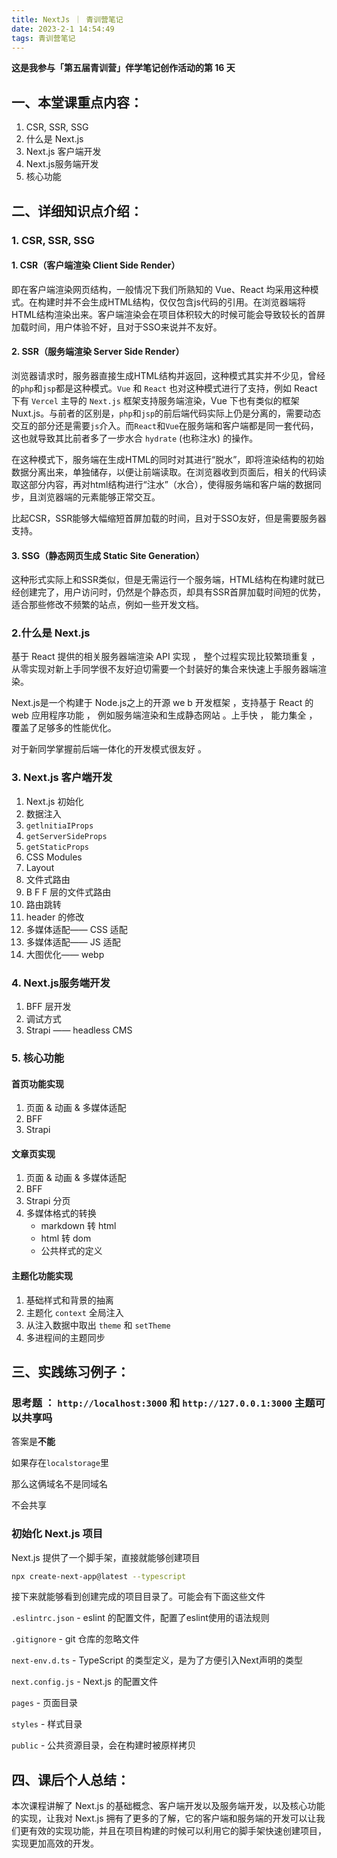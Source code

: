 ```yaml
---
title: NextJs ｜ 青训营笔记
date: 2023-2-1 14:54:49
tags: 青训营笔记
---
```


**这是我参与「第五届青训营」伴学笔记创作活动的第 16 天**

## 一、本堂课重点内容：

1. CSR, SSR, SSG
2. 什么是 Next.js
3. Next.js 客户端开发
4. Next.js服务端开发
5. 核心功能

## 二、详细知识点介绍：

### 1. CSR, SSR, SSG

#### 1. CSR（客户端渲染 Client Side Render）

即在客户端渲染网页结构，一般情况下我们所熟知的 Vue、React 均采用这种模式。在构建时并不会生成HTML结构，仅仅包含js代码的引用。在浏览器端将HTML结构渲染出来。客户端渲染会在项目体积较大的时候可能会导致较长的首屏加载时间，用户体验不好，且对于SSO来说并不友好。

#### 2. SSR（服务端渲染 Server Side Render）

浏览器请求时，服务器直接生成HTML结构并返回，这种模式其实并不少见，曾经的`php`和`jsp`都是这种模式。`Vue` 和 `React` 也对这种模式进行了支持，例如 React 下有 `Vercel` 主导的 `Next.js` 框架支持服务端渲染，Vue 下也有类似的框架 Nuxt.js。与前者的区别是，`php`和`jsp`的前后端代码实际上仍是分离的，需要动态交互的部分还是需要`js`介入。而`React`和`Vue`在服务端和客户端都是同一套代码，这也就导致其比前者多了一步水合 `hydrate` (也称注水) 的操作。

在这种模式下，服务端在生成HTML的同时对其进行“脱水”，即将渲染结构的初始数据分离出来，单独储存，以便让前端读取。在浏览器收到页面后，相关的代码读取这部分内容，再对html结构进行“注水”（水合），使得服务端和客户端的数据同步，且浏览器端的元素能够正常交互。

比起CSR，SSR能够大幅缩短首屏加载的时间，且对于SSO友好，但是需要服务器支持。

#### 3. SSG（静态网页生成 Static Site Generation）

这种形式实际上和SSR类似，但是无需运行一个服务端，HTML结构在构建时就已经创建完了，用户访问时，仍然是个静态页，却具有SSR首屏加载时间短的优势，适合那些修改不频繁的站点，例如一些开发文档。



### 2.什么是 Next.js

基于 React 提供的相关服务器端渲染 API 实现 ， 整个过程实现比较繁琐重复 ， 从零实现对新上手同学很不友好迫切需要一个封装好的集合来快速上手服务器端渲染。

Next.js是一个构建于 Node.js之上的开源 we b 开发框架 ，支持基于 React 的 web 应用程序功能 ， 例如服务端渲染和生成静态网站 。上手快 ， 能力集全 ， 覆盖了足够多的性能优化。

对于新同学掌握前后端一体化的开发模式很友好 。



### 3. Next.js 客户端开发

1. Next.js 初始化
2. 数据注入
3. `getlnitiaIProps`
4. `getServerSideProps`
5. `getStaticProps`
6. CSS Modules
7. Layout
8. 文件式路由
9. B F F 层的文件式路由
10. 路由跳转
11. header 的修改
12. 多媒体适配—— CSS 适配
13. 多媒体适配—— JS 适配
14. 大图优化—— webp

### 4. Next.js服务端开发

1. BFF 层开发
2. 调试方式
3. Strapi —— headless CMS

### 5. 核心功能

#### 首页功能实现

1. 页面 & 动画 & 多媒体适配
2. BFF
3. Strapi

#### 文章页实现

1. 页面 & 动画 & 多媒体适配
2. BFF
3. Strapi 分页
4. 多媒体格式的转换
   - markdown 转 html
   - html 转 dom
   - 公共样式的定义

#### 主题化功能实现

1. 基础样式和背景的抽离
2. 主题化 `context` 全局注入
3. 从注入数据中取出 `theme` 和 `setTheme`
4. 多进程间的主题同步

## 三、实践练习例子：

### 思考题 ： `http://localhost:3000` 和 `http://127.0.0.1:3000` 主题可以共享吗

答案是**不能**

如果存在`localstorage`里

那么这俩域名不是同域名

不会共享

### 初始化 Next.js 项目

Next.js 提供了一个脚手架，直接就能够创建项目

```bash
npx create-next-app@latest --typescript
```

接下来就能够看到创建完成的项目目录了。可能会有下面这些文件

`.eslintrc.json` - eslint 的配置文件，配置了eslint使用的语法规则

`.gitignore` - git 仓库的忽略文件

`next-env.d.ts` - TypeScript 的类型定义，是为了方便引入Next声明的类型

`next.config.js` - Next.js 的配置文件

`pages` - 页面目录

`styles` - 样式目录

`public` - 公共资源目录，会在构建时被原样拷贝


## 四、课后个人总结：

本次课程讲解了 Next.js 的基础概念、客户端开发以及服务端开发，以及核心功能的实现，让我对 Next.js 拥有了更多的了解，它的客户端和服务端的开发可以让我们更有效的实现功能，并且在项目构建的时候可以利用它的脚手架快速创建项目，实现更加高效的开发。